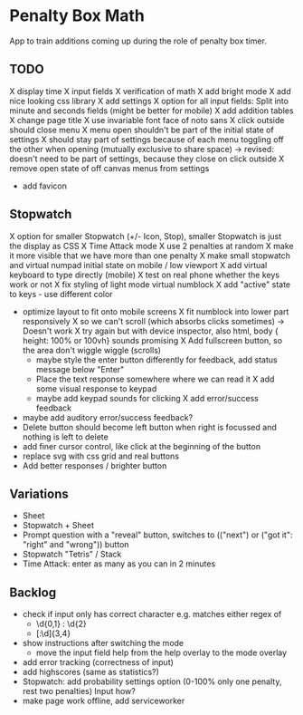 # Penalty Box Math

App to train additions coming up during the role of penalty box timer.

## TODO

X display time
X input fields
X verification of math
X add bright mode
X add nice looking css library
X add settings
X option for all input fields: Split into minute and seconds fields (might be better for mobile)
X add addition tables
X change page title
X use invariable font face of noto sans
X click outside should close menu
X menu open shouldn't be part of the initial state of settings
  X should stay part of settings because of each menu toggling off the other when opening (mutually exclusive to share space) -> revised: doesn't need to be part of settings, because they close on click outside
  X remove open state of off canvas menus from settings
- add favicon

## Stopwatch

X option for smaller Stopwatch (+/- Icon, Stop), smaller Stopwatch is just the display as CSS
X Time Attack mode
X use 2 penalties at random
  X make it more visible that we have more than one penalty
X make small stopwatch and virtual numpad initial state on mobile / low viewport
X add virtual keyboard to type directly (mobile)
  X test on real phone whether the keys work or not
  X fix styling of light mode virtual numblock
  X add "active" state to keys
    - use different color
  - optimize layout to fit onto mobile screens
    X fit numblock into lower part responsively
    X so we can't scroll (which absorbs clicks sometimes) -> Doesn't work
      X try again but with device inspector, also html, body { height: 100% or 100vh} sounds promising
    X Add fullscreen button, so the area don't wiggle wiggle (scrolls)
    - maybe style the enter button differently for feedback, add status message below "Enter"
    - Place the text response somewhere where we can read it
    X add some visual response to keypad
    - maybe add keypad sounds for clicking
  X add error/success feedback
  - maybe add auditory error/success feedback?
  - Delete button should become left button when right is focussed and nothing is left to delete
  - add finer cursor control, like click at the beginning of the button
  - replace svg with css grid and real buttons
- Add better responses / brighter button

## Variations

- Sheet
- Stopwatch + Sheet
- Prompt question with a "reveal" button, switches to (("next") or ("got it": "right" and "wrong")) button
- Stopwatch "Tetris" / Stack
- Time Attack: enter as many as you can in 2 minutes


## Backlog

- check if input only has correct character e.g. matches either regex of
  - \d{0,1} : \d{2}
  - [:\d]{3,4}
- show instructions after switching the mode
  - move the input field help from the help overlay to the mode overlay
- add error tracking (correctness of input)
- add highscores (same as statistics?)
- Stopwatch: add probability settings option (0-100% only one penalty, rest two penalties) Input how?
- make page work offline, add serviceworker
